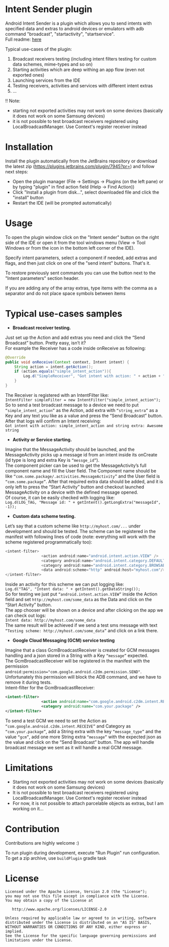 # Intent Sender plugin

<!-- Plugin description -->
Android Intent Sender is a plugin which allows you to send intents with specified data and extras to android devices or emulators with adb command
"broadcast", "startactivity", "startservice".  
Full readme: <a href="https://github.com/WeezLabs/idea-intent-sender-plugin">here</a>
<!-- Plugin description end -->

Typical use-cases of the plugin:
1. Broadcast receivers testing (including intent filters testing for custom data schemes, mime-types and so on)
2. Starting activities which are deep withing an app flow (even not exported ones)
3. Launching services from the IDE
4. Testing receivers, activities and services with different intent extras
5. ...

!! Note:
- starting not exported activities may not work on some devices (basically it does not work on some Samsung devices)
- it is not possible to test broadcast receivers registered using LocalBroadcastManager. Use Context's register receiver instead

# Installation
Install the plugin automatically from the JetBrains repository or download the latest zip (https://plugins.jetbrains.com/plugin/7945?pr=) and follow next steps:
- Open the plugin manager (File -> Settings -> Plugins (on the left pane) or by typing "plugin" in find action field (Help -> Find Action))
- Click "Install a plugin from disk...", select downloaded file and click the "install" button
- Restart the IDE (will be prompted automatically)

# Usage
To open the plugin window click on the "Intent sender" button on the right side of the IDE or open it from the tool windows menu (View -> Tool Windows or from the icon in the bottom left corner of the IDE).

Specify intent parameters, select a component if needed, add extras and flags, and then just click on one of the "send intent" buttons. That's it.

To restore previously sent commands you can use the button next to the "Intent parameters" section header.

If you are adding any of the array extras, type items with the comma as a separator and do not place space symbols between items

# Typical use-cases samples
* <b>Broadcast receiver testing.</b>

Just set up the Action and add extras you need and click the “Send Broadcast” button. Pretty easy, isn’t it?  
For example the Receiver has a code inside onReceive as following:
```java
@Override
public void onReceive(Context context, Intent intent) {
	String action = intent.getAction();
	if (action.equals("simple_intent_action")){
		Log.d("SimpleReceiver", "Got intent with action: " + action + " and string extra: " + intent.getStringExtra("string_extra"));
	}
}
```
The Receiver is registered with an IntentFilter like:  
`IntentFilter simpleFilter = new IntentFilter("simple_intent_action");`  
So to send a test broadcast message to a device we need to put `“simple_intent_action”` as the Action, add extra with `“string_extra”` as a Key and any text you like as a value and press the “Send Broadcast” button. After that logs will confirm an Intent receiving:  
`Got intent with action: simple_intent_action and string extra: Awesome string`

* <b>Activity or Service starting.</b>

Imagine that the MessageActivity should be launched, and the MessageActivity picks up a message id from an intent inside its onCreate (id type is long and extra Key is `“messge_id”`).  
The component picker can be used to get the MessageActivity’s full component name and fill the User field. The Component name should be like `“com.some.package/.activities.MessageActivity”` and the User field is `“com.some.package”`. After that required extra data should be added, and it is only left to press the “Start Activity” button and checkout launched MessageActivity on a device with the defined message opened.  
Of course, it can be easily checked with logging like:  
`Log.d(LOG_TAG, "Message id: " + getIntent().getLongExtra("messageId", -1));`

* <b>Custom data scheme testing.</b>

Let’s say that a custom scheme like `http://myhost.com/...` under development and should be tested.
The scheme can be registered in the manifest with following lines of code (note: everything will work with the scheme registered programmatically too):
```java
<intent-filter>
                <action android:name="android.intent.action.VIEW" />
                <category android:name="android.intent.category.DEFAULT" />
                <category android:name="android.intent.category.BROWSABLE" />
                <data android:scheme="http" android:host="myhost.com"/>
</intent-filter>
```
Inside an activity for this scheme we can put logging like:  
`Log.d("TAG", "Intent data: " + getIntent().getDataString());`  
So for testing we just put `“android.intent.action.VIEW”` inside the Action field and set `http://myhost.com/some_data` as the Data and click on the “Start Activity” button.  
The app chooser will be shown on a device and after clicking on the app we can check out logs:  
`Intent data: http://myhost.com/some_data`  
The same result will be achieved if we send a test sms message with text `“Testing scheme: http://myhost.com/some_data”` and click on a link there.

* <b>Google Cloud Messaging (GCM) service testing</b>

Imagine that a class GcmBroadcastReceiver is created for GCM messages handling and a json stored in a String with a Key `“message”` expected.  
The GcmBroadcastReceiver will be registered in the manifest with the permission `android:permission="com.google.android.c2dm.permission.SEND"`. Unfortunately this permission will block the ADB command, and we have to remove it during tests.  
Intent-filter for the GcmBroadcastReceiver:
```xml
<intent-filter>
                <action android:name="com.google.android.c2dm.intent.RECEIVE" />
                <category android:name="com.your.package" />
</intent-filter>
```
To send a test GCM we need to set the Action as `“com.google.android.c2dm.intent.RECEIVE”` and Category as `“com.your.package”`, add a String extra with the key `“message_type”` and the value `“gcm”`, add one more String extra `“message”` with the expected json as the value and click on the “Send Broadcast” button. The app will handle broadcast message we sent as it will handle a real GCM message.

# Limitations

+ Starting not exported activities may not work on some devices (basically it does not work on some Samsung devices)
+ It is not possible to test broadcast receivers registered using LocalBroadcastManager. Use Context's register receiver instead
+ For now, it is not possible to attach parcelable objects as extras, but I am working on it...

# Contribution

Contributions are highly welcome :)

To run plugin during development, execute "Run Plugin" run configuration.  
To get a zip archive, use `buildPlugin` gradle task

# License

    Licensed under the Apache License, Version 2.0 (the "License");
    you may not use this file except in compliance with the License.
    You may obtain a copy of the License at

       http://www.apache.org/licenses/LICENSE-2.0

    Unless required by applicable law or agreed to in writing, software
    distributed under the License is distributed on an "AS IS" BASIS,
    WITHOUT WARRANTIES OR CONDITIONS OF ANY KIND, either express or implied.
    See the License for the specific language governing permissions and
    limitations under the License.
